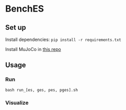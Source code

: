 # BenchES

## Set up

Install dependencies:
`pip install -r requirements.txt`

Install MuJoCo in [this repo](https://github.com/openai/mujoco-py)

## Usage

### Run

`bash run_[es, ges, pes, pges].sh`

### Visualize
